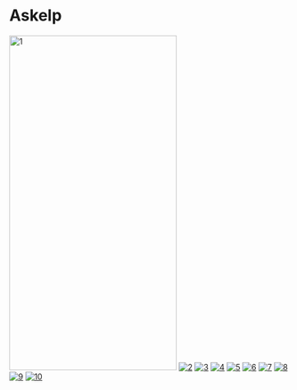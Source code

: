 # Askelp


<a href="https://ibb.co/bzGJT9"><img src="https://preview.ibb.co/nv8Aap/1.png" alt="1" border="0" width="300" height="600"></a>
<a href="https://ibb.co/iAqdT9"><img src="https://preview.ibb.co/dmkCo9/2.png" alt="2" border="0"></a>
<a href="https://ibb.co/dDqCo9"><img src="https://preview.ibb.co/ft9ivp/3.png" alt="3" border="0"></a>
<a href="https://ibb.co/jGGk89"><img src="https://preview.ibb.co/iz67MU/4.png" alt="4" border="0"></a>
<a href="https://ibb.co/fvgJT9"><img src="https://preview.ibb.co/gSHso9/5.png" alt="5" border="0"></a>
<a href="https://ibb.co/djHE1U"><img src="https://preview.ibb.co/kKX3vp/6.png" alt="6" border="0"></a>
<a href="https://ibb.co/dPQdT9"><img src="https://preview.ibb.co/fx0Co9/7.png" alt="7" border="0"></a>
<a href="https://ibb.co/kiG7MU"><img src="https://preview.ibb.co/mtinMU/8.png" alt="8" border="0"></a>
<a href="https://ibb.co/kzTMgU"><img src="https://preview.ibb.co/dfeSMU/9.png" alt="9" border="0"></a>
<a href="https://ibb.co/kmfdT9"><img src="https://preview.ibb.co/mJFCo9/10.png" alt="10" border="0"></a>







